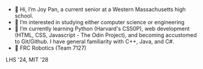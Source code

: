 - 👋 Hi, I’m Joy Pan, a current senior at a Western Massachusetts high school.
- 👀 I’m interested in studying either computer science or engineering
- 🌱 I’m currently learning Python (Harvard's CS50P), web development (HTML, CSS, Javascript - The Odin Project), and becoming accustomed to Git/Github. I have general familiarity with C++, Java, and C#.
- 🤖 FRC Robotics (Team 7127)

LHS '24, MIT '28

<!---
joypan1/joypan1 is a ✨ special ✨ repository because its `README.md` (this file) appears on your GitHub profile.
You can click the Preview link to take a look at your changes.
--->
